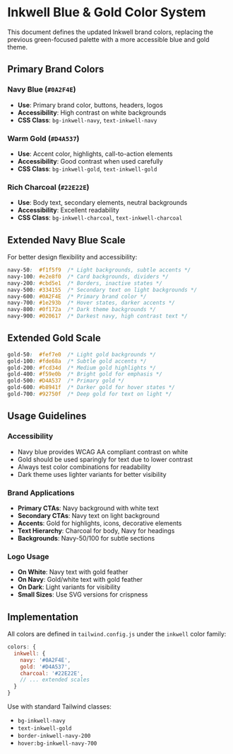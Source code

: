 # Inkwell Blue & Gold Color System

This document defines the updated Inkwell brand colors, replacing the previous green-focused palette with a more accessible blue and gold theme.

## Primary Brand Colors

### Navy Blue (`#0A2F4E`)

- **Use**: Primary brand color, buttons, headers, logos
- **Accessibility**: High contrast on white backgrounds
- **CSS Class**: `bg-inkwell-navy`, `text-inkwell-navy`

### Warm Gold (`#D4A537`)

- **Use**: Accent color, highlights, call-to-action elements
- **Accessibility**: Good contrast when used carefully
- **CSS Class**: `bg-inkwell-gold`, `text-inkwell-gold`

### Rich Charcoal (`#22E22E`)

- **Use**: Body text, secondary elements, neutral backgrounds
- **Accessibility**: Excellent readability
- **CSS Class**: `bg-inkwell-charcoal`, `text-inkwell-charcoal`

## Extended Navy Blue Scale

For better design flexibility and accessibility:

```css
navy-50:  #f1f5f9  /* Light backgrounds, subtle accents */
navy-100: #e2e8f0  /* Card backgrounds, dividers */
navy-200: #cbd5e1  /* Borders, inactive states */
navy-500: #334155  /* Secondary text on light backgrounds */
navy-600: #0A2F4E  /* Primary brand color */
navy-700: #1e293b  /* Hover states, darker accents */
navy-800: #0f172a  /* Dark theme backgrounds */
navy-900: #020617  /* Darkest navy, high contrast text */
```

## Extended Gold Scale

```css
gold-50:  #fef7e0  /* Light gold backgrounds */
gold-100: #fde68a  /* Subtle gold accents */
gold-200: #fcd34d  /* Medium gold highlights */
gold-400: #f59e0b  /* Bright gold for emphasis */
gold-500: #D4A537  /* Primary gold */
gold-600: #b8941f  /* Darker gold for hover states */
gold-700: #92750f  /* Deep gold for text on light */
```

## Usage Guidelines

### Accessibility

- Navy blue provides WCAG AA compliant contrast on white
- Gold should be used sparingly for text due to lower contrast
- Always test color combinations for readability
- Dark theme uses lighter variants for better visibility

### Brand Applications

- **Primary CTAs**: Navy background with white text
- **Secondary CTAs**: Navy text on light background
- **Accents**: Gold for highlights, icons, decorative elements
- **Text Hierarchy**: Charcoal for body, Navy for headings
- **Backgrounds**: Navy-50/100 for subtle sections

### Logo Usage

- **On White**: Navy text with gold feather
- **On Navy**: Gold/white text with gold feather
- **On Dark**: Light variants for visibility
- **Small Sizes**: Use SVG versions for crispness

## Implementation

All colors are defined in `tailwind.config.js` under the `inkwell` color family:

```javascript
colors: {
  inkwell: {
    navy: '#0A2F4E',
    gold: '#D4A537',
    charcoal: '#22E22E',
    // ... extended scales
  }
}
```

Use with standard Tailwind classes:

- `bg-inkwell-navy`
- `text-inkwell-gold`
- `border-inkwell-navy-200`
- `hover:bg-inkwell-navy-700`
